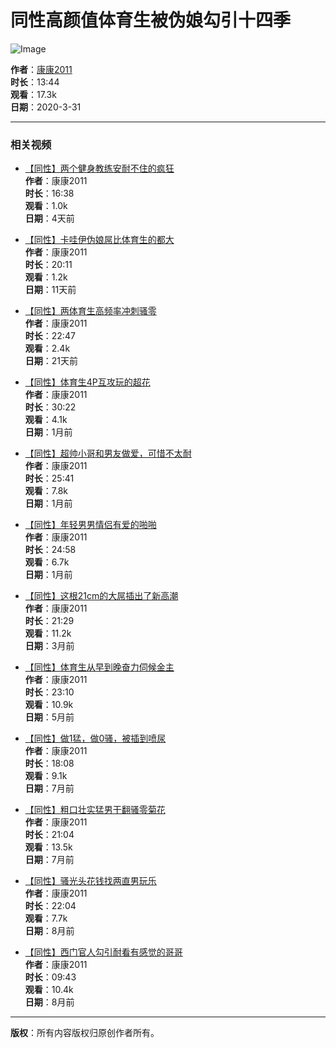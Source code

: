 # 同性高颜值体育生被伪娘勾引十四季

![Image](https://img.ml0987.com/thumb/363344.webp)

**作者**：[康康2011](user.htm?author=%E5%BA%B7%E5%BA%B72011)  
**时长**：13:44  
**观看**：17.3k  
**日期**：2020-3-31  

---

### 相关视频

- [【同性】两个健身教练安耐不住的疯狂](video-1045182.htm)  
  **作者**：康康2011  
  **时长**：16:38  
  **观看**：1.0k  
  **日期**：4天前  

- [【同性】卡哇伊伪娘屌比体育生的都大](video-1043140.htm)  
  **作者**：康康2011  
  **时长**：20:11  
  **观看**：1.2k  
  **日期**：11天前  

- [【同性】两体育生高频率冲刺骚零](video-1039931.htm)  
  **作者**：康康2011  
  **时长**：22:47  
  **观看**：2.4k  
  **日期**：21天前  

- [【同性】体育生4P互攻玩的超花](video-1034347.htm)  
  **作者**：康康2011  
  **时长**：30:22  
  **观看**：4.1k  
  **日期**：1月前  

- [【同性】超帅小哥和男友做爱，可惜不太耐](video-1028553.htm)  
  **作者**：康康2011  
  **时长**：25:41  
  **观看**：7.8k  
  **日期**：1月前  

- [【同性】年轻男男情侣有爱的啪啪](video-1028350.htm)  
  **作者**：康康2011  
  **时长**：24:58  
  **观看**：6.7k  
  **日期**：1月前  

- [【同性】这根21cm的大屌插出了新高潮](video-1017760.htm)  
  **作者**：康康2011  
  **时长**：21:29  
  **观看**：11.2k  
  **日期**：3月前  

- [【同性】体育生从早到晚奋力伺候金主](video-993690.htm)  
  **作者**：康康2011  
  **时长**：23:10  
  **观看**：10.9k  
  **日期**：5月前  

- [【同性】做1猛，做0骚，被插到喷尿](video-978179.htm)  
  **作者**：康康2011  
  **时长**：18:08  
  **观看**：9.1k  
  **日期**：7月前  

- [【同性】粗口壮实猛男干翻骚零菊花](video-973599.htm)  
  **作者**：康康2011  
  **时长**：21:04  
  **观看**：13.5k  
  **日期**：7月前  

- [【同性】骚光头花钱找两直男玩乐](video-968327.htm)  
  **作者**：康康2011  
  **时长**：22:04  
  **观看**：7.7k  
  **日期**：8月前  

- [【同性】西门官人勾引耐看有感觉的哥哥](video-965873.htm)  
  **作者**：康康2011  
  **时长**：09:43  
  **观看**：10.4k  
  **日期**：8月前  

--- 

**版权**：所有内容版权归原创作者所有。
